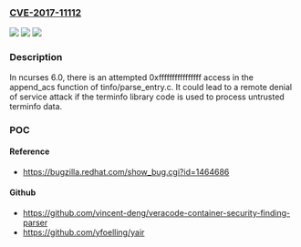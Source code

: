 ### [CVE-2017-11112](https://cve.mitre.org/cgi-bin/cvename.cgi?name=CVE-2017-11112)
![](https://img.shields.io/static/v1?label=Product&message=n%2Fa&color=blue)
![](https://img.shields.io/static/v1?label=Version&message=n%2Fa&color=blue)
![](https://img.shields.io/static/v1?label=Vulnerability&message=n%2Fa&color=brighgreen)

### Description

In ncurses 6.0, there is an attempted 0xffffffffffffffff access in the append_acs function of tinfo/parse_entry.c. It could lead to a remote denial of service attack if the terminfo library code is used to process untrusted terminfo data.

### POC

#### Reference
- https://bugzilla.redhat.com/show_bug.cgi?id=1464686

#### Github
- https://github.com/vincent-deng/veracode-container-security-finding-parser
- https://github.com/yfoelling/yair

